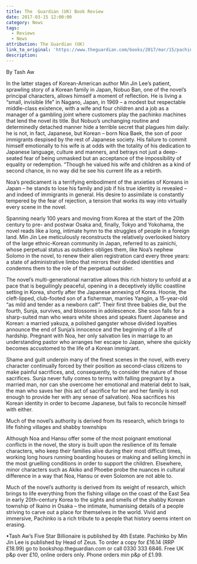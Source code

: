 ```yaml
---
title: The  Guardian (UK) Book Review
date: 2017-03-15 12:00:00
category: News
tags:
  - Reviews
  - News
attribution: The Guardian (UK)
link_to_original: 'https://www.theguardian.com/books/2017/mar/15/pachinko-min-jin-lee-review'
description:
---
```



By Tash Aw

In the latter stages of Korean-American author Min Jin Lee’s patient, sprawling story of a Korean family in Japan, Nobuo Ban, one of the novel’s principal characters, allows himself a moment of reflection. He is living a “small, invisible life” in Nagano, Japan, in 1969 – a modest but respectable middle-class existence, with a wife and four children and a job as a manager of a gambling joint where customers play the pachinko machines that lend the novel its title. But Nobuo’s unchanging routine and determinedly detached manner hide a terrible secret that plagues him daily: he is not, in fact, Japanese, but Korean – born Noa Baek, the son of poor immigrants despised by the rest of Japanese society. His failure to commit himself emotionally to his wife is at odds with the totality of his dedication to Japanese language, culture and manners, and betrays not just a deep-seated fear of being unmasked but an acceptance of the impossibility of equality or redemption. “Though he valued his wife and children as a kind of second chance, in no way did he see his current life as a rebirth.

Noa’s predicament is a terrifying embodiment of the anxieties of Koreans in Japan – he stands to lose his family and job if his true identity is revealed – and indeed of immigrants in general. His desire to assimilate is constantly tempered by the fear of rejection, a tension that works its way into virtually every scene in the novel.

Spanning nearly 100 years and moving from Korea at the start of the 20th century to pre- and postwar Osaka and, finally, Tokyo and Yokohama, the novel reads like a long, intimate hymn to the struggles of people in a foreign land. Min Jin Lee meticulously reconstructs the relatively overlooked history of the large ethnic-Korean community in Japan, referred to as zainichi, whose perpetual status as outsiders obliges them, like Noa’s nephew Solomo in the novel, to renew their alien registration card every three years: a state of administrative limbo that mirrors their divided identities and condemns them to the role of the perpetual outsider.

The novel’s multi-generational narrative allows this rich history to unfold at a pace that is beguilingly peaceful, opening in a deceptively idyllic coastline setting in Korea, shortly after the Japanese annexing of Korea. Hoonie, the cleft-lipped, club-footed son of a fisherman, marries Yangjin, a 15-year-old “as mild and tender as a newborn calf”. Their first three babies die, but the fourth, Sunja, survives, and blossoms in adolescence. She soon falls for a sharp-suited man who wears white shoes and speaks fluent Japanese and Korean: a married yakuza, a polished gangster whose divided loyalties announce the end of Sunja’s innocence and the beginning of a life of hardship. Pregnant with Noa, her only salvation lies in marriage to an understanding pastor who arranges her escape to Japan, where she quickly becomes accustomed to the life of a Korean immigrant.

Shame and guilt underpin many of the finest scenes in the novel, with every character continually forced by their position as second-class citizens to make painful sacrifices, and, consequently, to consider the nature of those sacrifices. Sunja never fully comes to terms with falling pregnant by a married man, nor can she overcome her emotional and material debt to Isak, the man who saves her (his act of sacrifice for her and her family is not enough to provide her with any sense of salvation). Noa sacrifices his Korean identity in order to become Japanese, but fails to reconcile himself with either.

Much of the novel’s authority is derived from its research, which brings to life fishing villages and shabby townships

Although Noa and Hansu offer some of the most poignant emotional conflicts in the novel, the story is built upon the resilience of its female characters, who keep their families alive during their most difficult times, working long hours running boarding houses or making and selling kimchi in the most gruelling conditions in order to support the children. Elsewhere, minor characters such as Akiko and Phoebe probe the nuances in cultural difference in a way that Noa, Hansu or even Solomon are not able to.

Much of the novel’s authority is derived from its weight of research, which brings to life everything from the fishing village on the coast of the East Sea in early 20th-century Korea to the sights and smells of the shabby Korean township of Ikaino in Osaka – the intimate, humanising details of a people striving to carve out a place for themselves in the world. Vivid and immersive, Pachinko is a rich tribute to a people that history seems intent on erasing.

•Tash Aw’s Five Star Billionaire is published by 4th Estate. Pachinko by Min Jin Lee is published by Head of Zeus. To order a copy for £16.14 (RRP £18.99) go to bookshop.theguardian.com or call 0330 333 6846. Free UK p&p over £10, online orders only. Phone orders min p&p of £1.99.